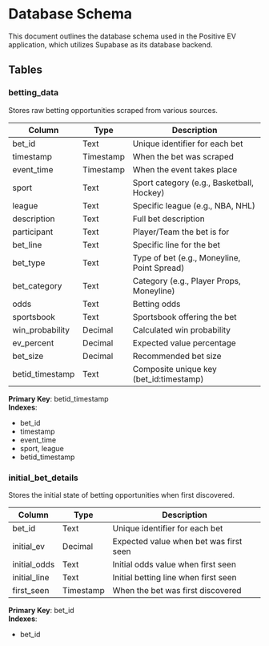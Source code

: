 # Database Schema

This document outlines the database schema used in the Positive EV application, which utilizes Supabase as its database backend.

## Tables

### betting_data

Stores raw betting opportunities scraped from various sources.

| Column | Type | Description |
|--------|------|-------------|
| bet_id | Text | Unique identifier for each bet |
| timestamp | Timestamp | When the bet was scraped |
| event_time | Timestamp | When the event takes place |
| sport | Text | Sport category (e.g., Basketball, Hockey) |
| league | Text | Specific league (e.g., NBA, NHL) |
| description | Text | Full bet description |
| participant | Text | Player/Team the bet is for |
| bet_line | Text | Specific line for the bet |
| bet_type | Text | Type of bet (e.g., Moneyline, Point Spread) |
| bet_category | Text | Category (e.g., Player Props, Moneyline) |
| odds | Text | Betting odds |
| sportsbook | Text | Sportsbook offering the bet |
| win_probability | Decimal | Calculated win probability |
| ev_percent | Decimal | Expected value percentage |
| bet_size | Decimal | Recommended bet size |
| betid_timestamp | Text | Composite unique key (bet_id:timestamp) |

**Primary Key**: betid_timestamp  
**Indexes**:  
- bet_id  
- timestamp  
- event_time  
- sport, league  
- betid_timestamp

### initial_bet_details

Stores the initial state of betting opportunities when first discovered.

| Column | Type | Description |
|--------|------|-------------|
| bet_id | Text | Unique identifier for each bet |
| initial_ev | Decimal | Expected value when bet was first seen |
| initial_odds | Text | Initial odds value when first seen |
| initial_line | Text | Initial betting line when first seen |
| first_seen | Timestamp | When the bet was first discovered |

**Primary Key**: bet_id  
**Indexes**:  
- bet_id
